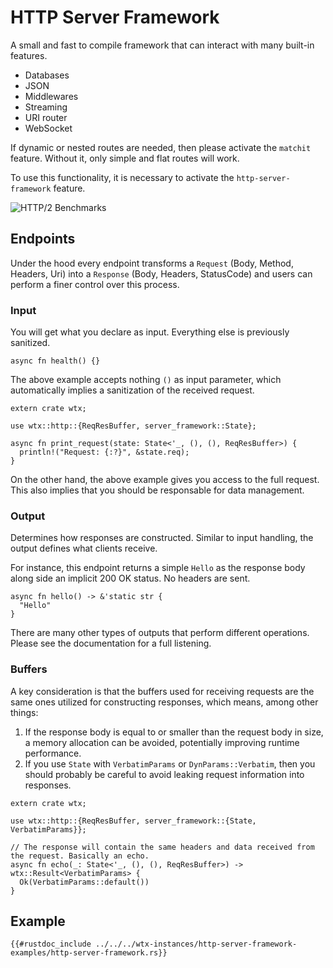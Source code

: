 # HTTP Server Framework

A small and fast to compile framework that can interact with many built-in features.

* Databases
* JSON
* Middlewares
* Streaming
* URI router
* WebSocket

If dynamic or nested routes are needed, then please activate the `matchit` feature. Without it, only simple and flat routes will work.

To use this functionality, it is necessary to activate the `http-server-framework` feature.

![HTTP/2 Benchmarks](https://i.imgur.com/lUOX3iM.png)

## Endpoints

Under the hood every endpoint transforms a `Request` (Body, Method, Headers, Uri) into a `Response` (Body, Headers, StatusCode) and users can perform a finer control over this process.

### Input

You will get what you declare as input. Everything else is previously sanitized.

```rust,edition2024
async fn health() {}
```

The above example accepts nothing `()` as input parameter, which automatically implies a sanitization of the received request. 

```rust,edition2024
extern crate wtx;

use wtx::http::{ReqResBuffer, server_framework::State};

async fn print_request(state: State<'_, (), (), ReqResBuffer>) {
  println!("Request: {:?}", &state.req);
}
```

On the other hand, the above example gives you access to the full request. This also implies that you should be responsable for data management.

### Output

Determines how responses are constructed. Similar to input handling, the output defines what clients receive.

For instance, this endpoint returns a simple `Hello` as the response body along side an implicit 200 OK status. No headers are sent.

```rust,edition2024
async fn hello() -> &'static str {
  "Hello"
}
```

There are many other types of outputs that perform different operations. Please see the documentation for a full listening.

### Buffers

A key consideration is that the buffers used for receiving requests are the same ones utilized for constructing responses, which means, among other things:

1. If the response body is equal to or smaller than the request body in size, a memory allocation can be avoided, potentially improving runtime performance.
2. If you use `State` with `VerbatimParams` or `DynParams::Verbatim`, then you should probably be careful to avoid leaking request information into responses.

```rust,edition2024
extern crate wtx;

use wtx::http::{ReqResBuffer, server_framework::{State, VerbatimParams}};

// The response will contain the same headers and data received from the request. Basically an echo.
async fn echo(_: State<'_, (), (), ReqResBuffer>) -> wtx::Result<VerbatimParams> {
  Ok(VerbatimParams::default())
}
```

## Example

```rust,edition2024,no_run
{{#rustdoc_include ../../../wtx-instances/http-server-framework-examples/http-server-framework.rs}}
```